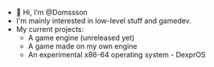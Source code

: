 - 👋 Hi, I’m @Domssson
- I'm mainly interested in low-level stuff and gamedev.
- My current projects:
    - A game engine (unreleased yet)
    - A game made on my own engine
    - An experimental x86-64 operating system - DexprOS

<!---
Domssson/Domssson is a ✨ special ✨ repository because its `README.md` (this file) appears on your GitHub profile.
You can click the Preview link to take a look at your changes.
--->
